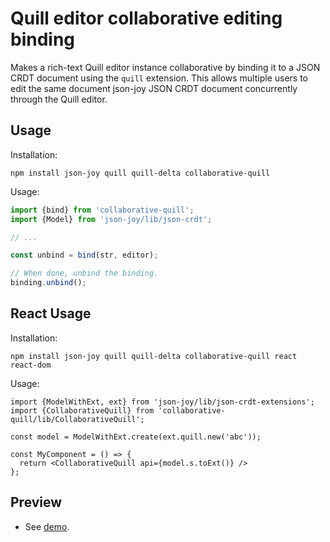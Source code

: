 # Quill editor collaborative editing binding

Makes a rich-text Quill editor instance collaborative by binding it to a JSON CRDT
document using the `quill` extension. This allows multiple users to edit the
same document json-joy JSON CRDT document concurrently through the Quill editor.


## Usage

Installation:

```
npm install json-joy quill quill-delta collaborative-quill
```

Usage:

```ts
import {bind} from 'collaborative-quill';
import {Model} from 'json-joy/lib/json-crdt';

// ...

const unbind = bind(str, editor);

// When done, unbind the binding.
binding.unbind();
```


## React Usage

Installation:

```
npm install json-joy quill quill-delta collaborative-quill react react-dom
```

Usage:


```tsx
import {ModelWithExt, ext} from 'json-joy/lib/json-crdt-extensions';
import {CollaborativeQuill} from 'collaborative-quill/lib/CollaborativeQuill';

const model = ModelWithExt.create(ext.quill.new('abc'));

const MyComponent = () => {
  return <CollaborativeQuill api={model.s.toExt()} />
};
```


## Preview

- See [demo](https://streamich.github.io/collaborative-quill).
